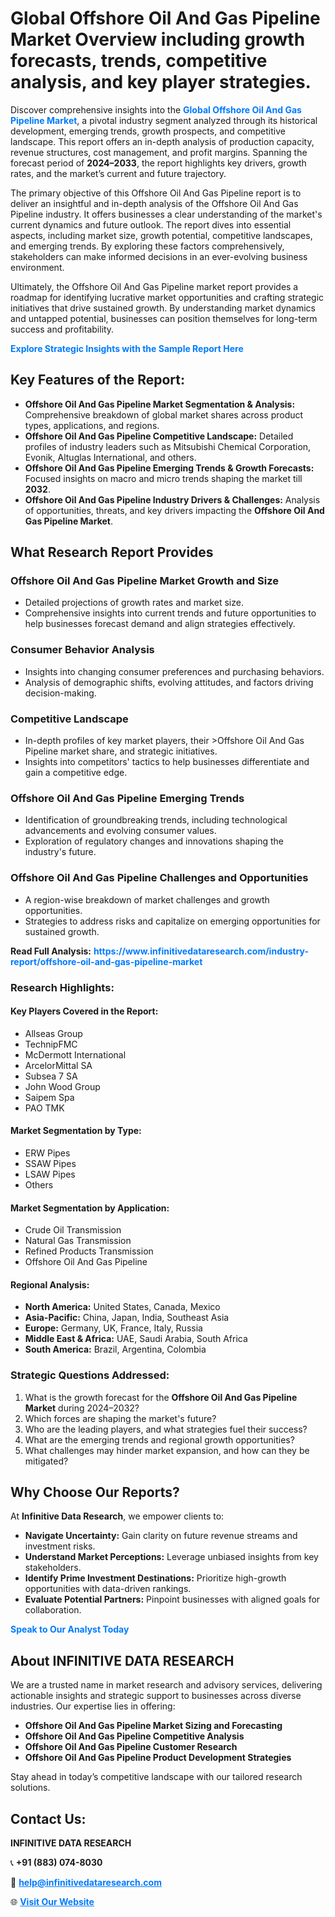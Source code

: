 <h1>Global Offshore Oil And Gas Pipeline Market Overview including growth forecasts, trends, competitive analysis, and key player strategies.</h1>
<p>
Discover comprehensive insights into the 
<a href="https://www.infinitivedataresearch.com/industry-report/offshore-oil-and-gas-pipeline-market" rel="dofollow" style="color: #007BFF; text-decoration: none;"><strong>Global Offshore Oil And Gas Pipeline Market</strong></a>, a pivotal industry segment analyzed through its historical development, emerging trends, growth prospects, and competitive landscape. This report offers an in-depth analysis of production capacity, revenue structures, cost management, and profit margins. Spanning the forecast period of <strong>2024–2033</strong>, the report highlights key drivers, growth rates, and the market’s current and future trajectory.
</p>
<p>
The primary objective of this Offshore Oil And Gas Pipeline report is to deliver an insightful and in-depth analysis of the Offshore Oil And Gas Pipeline industry. It offers businesses a clear understanding of the market's current dynamics and future outlook. The report dives into essential aspects, including market size, growth potential, competitive landscapes, and emerging trends. By exploring these factors comprehensively, stakeholders can make informed decisions in an ever-evolving business environment.
</p>
<p>
Ultimately, the Offshore Oil And Gas Pipeline market report provides a roadmap for identifying lucrative market opportunities and crafting strategic initiatives that drive sustained growth. By understanding market dynamics and untapped potential, businesses can position themselves for long-term success and profitability.
</p>
<p>
<a href="https://www.infinitivedataresearch.com/request-sample/reportId=103089" style="color: #007BFF; text-decoration: none;"><strong>Explore Strategic Insights with the Sample Report Here</strong></a>
</p>

<h2>Key Features of the Report:</h2>
<ul>
<li><strong>Offshore Oil And Gas Pipeline Market Segmentation & Analysis:</strong> Comprehensive breakdown of global market shares across product types, applications, and regions.</li>
<li><strong>Offshore Oil And Gas Pipeline Competitive Landscape:</strong> Detailed profiles of industry leaders such as Mitsubishi Chemical Corporation, Evonik, Altuglas International, and others.</li>
<li><strong>Offshore Oil And Gas Pipeline Emerging Trends & Growth Forecasts:</strong> Focused insights on macro and micro trends shaping the market till <strong>2032</strong>.</li>
<li><strong>Offshore Oil And Gas Pipeline Industry Drivers & Challenges:</strong> Analysis of opportunities, threats, and key drivers impacting the <strong>Offshore Oil And Gas Pipeline Market</strong>.</li>
</ul>

<h2>What Research Report Provides</h2>
<h3>Offshore Oil And Gas Pipeline Market Growth and Size</h3>
<ul>
<li>Detailed projections of growth rates and market size.</li>
<li>Comprehensive insights into current trends and future opportunities to help businesses forecast demand and align strategies effectively.</li>
</ul>

<h3>Consumer Behavior Analysis</h3>
<ul>
<li>Insights into changing consumer preferences and purchasing behaviors.</li>
<li>Analysis of demographic shifts, evolving attitudes, and factors driving decision-making.</li>
</ul>

<h3>Competitive Landscape</h3>
<ul>
<li>In-depth profiles of key market players, their >Offshore Oil And Gas Pipeline market share, and strategic initiatives.</li>
<li>Insights into competitors' tactics to help businesses differentiate and gain a competitive edge.</li>
</ul>

<h3>Offshore Oil And Gas Pipeline Emerging Trends</h3>
<ul>
<li>Identification of groundbreaking trends, including technological advancements and evolving consumer values.</li>
<li>Exploration of regulatory changes and innovations shaping the industry's future.</li>
</ul>

<h3>Offshore Oil And Gas Pipeline Challenges and Opportunities</h3>
<ul>
<li>A region-wise breakdown of market challenges and growth opportunities.</li>
<li>Strategies to address risks and capitalize on emerging opportunities for sustained growth.</li>
</ul>
<p><strong>Read Full Analysis:</strong> <a href="https://www.infinitivedataresearch.com/industry-report/offshore-oil-and-gas-pipeline-market" rel="dofollow" style="color: #007BFF; text-decoration: none;"><strong>https://www.infinitivedataresearch.com/industry-report/offshore-oil-and-gas-pipeline-market</strong></a></p>
<h3>Research Highlights:</h3>
<h4>Key Players Covered in the Report:</h4>
<ul><li>Allseas Group</li><li>TechnipFMC</li><li>McDermott International</li><li>ArcelorMittal SA</li><li>Subsea 7 SA</li><li>John Wood Group</li><li>Saipem Spa</li><li>PAO TMK</li></ul>
<h4>Market Segmentation by Type:</h4>
<ul><li>ERW Pipes</li><li>SSAW Pipes</li><li>LSAW Pipes</li><li>Others</li></ul>
<h4>Market Segmentation by Application:</h4>
<ul><li>Crude Oil Transmission</li><li>Natural Gas Transmission</li><li>Refined Products Transmission</li><li>Offshore Oil And Gas Pipeline</li></ul>

<h4>Regional Analysis:</h4>
<ul>
<li><strong>North America:</strong> United States, Canada, Mexico</li>
<li><strong>Asia-Pacific:</strong> China, Japan, India, Southeast Asia</li>
<li><strong>Europe:</strong> Germany, UK, France, Italy, Russia</li>
<li><strong>Middle East & Africa:</strong> UAE, Saudi Arabia, South Africa</li>
<li><strong>South America:</strong> Brazil, Argentina, Colombia</li>
</ul>

<h3>Strategic Questions Addressed:</h3>
<ol>
<li>What is the growth forecast for the <strong>Offshore Oil And Gas Pipeline Market</strong> during 2024–2032?</li>
<li>Which forces are shaping the market's future?</li>
<li>Who are the leading players, and what strategies fuel their success?</li>
<li>What are the emerging trends and regional growth opportunities?</li>
<li>What challenges may hinder market expansion, and how can they be mitigated?</li>
</ol>

<h2>Why Choose Our Reports?</h2>
<p>At <strong>Infinitive Data Research</strong>, we empower clients to:</p>
<ul>
<li><strong>Navigate Uncertainty:</strong> Gain clarity on future revenue streams and investment risks.</li>
<li><strong>Understand Market Perceptions:</strong> Leverage unbiased insights from key stakeholders.</li>
<li><strong>Identify Prime Investment Destinations:</strong> Prioritize high-growth opportunities with data-driven rankings.</li>
<li><strong>Evaluate Potential Partners:</strong> Pinpoint businesses with aligned goals for collaboration.</li>
</ul>
<p><a href="https://www.infinitivedataresearch.com/industry-report/offshore-oil-and-gas-pipeline-market" rel="dofollow" style="color: #007BFF; text-decoration: none;"><strong>Speak to Our Analyst Today</strong></a></p>

<h2>About INFINITIVE DATA RESEARCH</h2>
<p>We are a trusted name in market research and advisory services, delivering actionable insights and strategic support to businesses across diverse industries. Our expertise lies in offering:</p>
<ul>
<li><strong>Offshore Oil And Gas Pipeline Market Sizing and Forecasting</strong></li>
<li><strong>Offshore Oil And Gas Pipeline Competitive Analysis</strong></li>
<li><strong>Offshore Oil And Gas Pipeline Customer Research</strong></li>
<li><strong>Offshore Oil And Gas Pipeline Product Development Strategies</strong></li>
</ul>
<p>Stay ahead in today’s competitive landscape with our tailored research solutions.</p>

<h2>Contact Us:</h2>
<p><strong>INFINITIVE DATA RESEARCH</strong></p>
<p>📞 <strong>+91 (883) 074-8030</strong></p>
<p>📧 <strong><a href="mailto:help@infinitivedataresearch.com" style="color: #007BFF;">help@infinitivedataresearch.com</a></strong></p>
<p>🌐 <strong><a href="https://www.infinitivedataresearch.com" rel="dofollow" style="color: #007BFF;">Visit Our Website</a></strong></p>